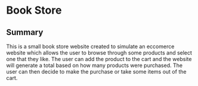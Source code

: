 # Book Store

## Summary
This is a small book store website created to simulate an eccomerce website which allows the user to browse through some products and select one that they like.
The user can add the product to the cart and the website will generate a total based on how many products were purchased. The user can then decide to make the purchase or take some items
out of the cart.
